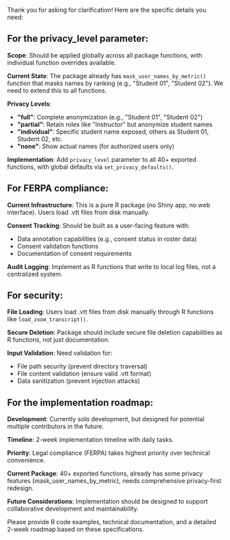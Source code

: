 Thank you for asking for clarification! Here are the specific details you need:

## For the privacy\_level parameter:

**Scope**: Should be applied globally across all package functions, with individual function overrides available.

**Current State**: The package already has `mask_user_names_by_metric()` function that masks names by ranking (e.g., "Student 01", "Student 02"). We need to extend this to all functions.

**Privacy Levels**:

* **"full"**: Complete anonymization (e.g., "Student 01", "Student 02")
* **"partial"**: Retain roles like "Instructor" but anonymize student names
* **"individual"**: Specific student name exposed, others as Student 01, Student 02, etc.
* **"none"**: Show actual names (for authorized users only)

**Implementation**: Add `privacy_level` parameter to all 40+ exported functions, with global defaults via `set_privacy_defaults()`.

## For FERPA compliance:

**Current Infrastructure**: This is a pure R package (no Shiny app, no web interface). Users load .vtt files from disk manually.

**Consent Tracking**: Should be built as a user-facing feature with:

* Data annotation capabilities (e.g., consent status in roster data)
* Consent validation functions
* Documentation of consent requirements

**Audit Logging**: Implement as R functions that write to local log files, not a centralized system.

## For security:

**File Loading**: Users load .vtt files from disk manually through R functions like `load_zoom_transcript()`.

**Secure Deletion**: Package should include secure file deletion capabilities as R functions, not just documentation.

**Input Validation**: Need validation for:

* File path security (prevent directory traversal)
* File content validation (ensure valid .vtt format)
* Data sanitization (prevent injection attacks)

## For the implementation roadmap:

**Development**: Currently solo development, but designed for potential multiple contributors in the future.

**Timeline**: 2-week implementation timeline with daily tasks.

**Priority**: Legal compliance (FERPA) takes highest priority over technical convenience.

**Current Package**: 40+ exported functions, already has some privacy features (mask\_user\_names\_by\_metric), needs comprehensive privacy-first redesign.

**Future Considerations**: Implementation should be designed to support collaborative development and maintainability.

Please provide R code examples, technical documentation, and a detailed 2-week roadmap based on these specifications.
